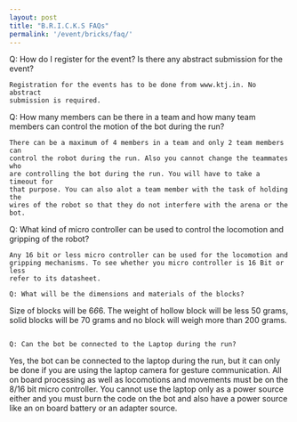 ```yaml
---
layout: post
title: "B.R.I.C.K.S FAQs"
permalink: '/event/bricks/faq/'
---
```


Q: How do I register for the event? Is there any abstract submission for
the event? 

```
Registration for the events has to be done from www.ktj.in. No abstract
submission is required.
```
Q: How many members can be there in a team and how many team members can
control the motion of the bot during the run?

```
There can be a maximum of 4 members in a team and only 2 team members can
control the robot during the run. Also you cannot change the teammates who
are controlling the bot during the run. You will have to take a timeout for
that purpose. You can also alot a team member with the task of holding the
wires of the robot so that they do not interfere with the arena or the bot.
```
Q: What kind  of micro controller can be used to control the locomotion and
gripping of the robot? 

```
Any 16 bit or less micro controller can be used for the locomotion and
gripping mechanisms. To see whether you micro controller is 16 Bit or less
refer to its datasheet.

Q: What will be the dimensions and materials of the blocks? 

```
Size of blocks will be 6*6*6. The weight of hollow block will be less
50 grams, solid blocks will be 70 grams and no block will weigh more than
200 grams.
```

Q: Can the bot be connected to the Laptop during the run? 

```
Yes, the bot can be connected to the laptop during the run, but it can only
be done if you are using the laptop camera for gesture communication. All
on board processing as well as locomotions and movements must be on the
8/16 bit micro controller. You cannot use the laptop only as a power source
either and you must burn the code on the bot and also have a power source
like an on board battery or an adapter source.
```
